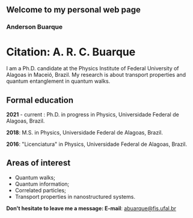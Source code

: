 ## Welcome to my personal web page

### Anderson Buarque 
# Citation: A. R. C. Buarque
I am a Ph.D. candidate at the Physics Institute of Federal University of Alagoas in Maceió, Brazil. My research is about transport properties and quantum entanglement in quantum walks.

## Formal education
__2021__ - current​ : Ph.D. in progress in Physics, Universidade Federal de Alagoas, Brazil.

__2018__: M.S. in Physics, Universidade Federal de Alagoas, Brazil.

__2016__: "Licenciatura" in Physics, Universidade Federal de Alagoas, Brazil.

## Areas of interest
* Quantum walks;
* Quantum information; 
* Correlated particles; 
* Transport properties in nanostructured systems.

__Don't hesitate to leave me a message: E-mail__: abuarque@fis.ufal.br
